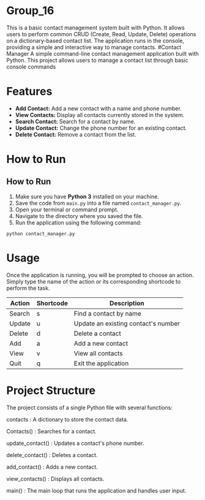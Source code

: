 # Group_16
This is a basic contact management system built with Python. It allows users to perform common CRUD (Create, Read, Update, Delete) operations on a dictionary-based contact list. The application runs in the console, providing a simple and interactive way to manage contacts.
#Contact Manager
A simple command-line contact management application built with Python. This project allows users to manage a contact list through basic console commands
# Features
- **Add Contact:** Add a new contact with a name and phone number.  
- **View Contacts:** Display all contacts currently stored in the system.  
- **Search Contact:** Search for a contact by name.  
- **Update Contact:** Change the phone number for an existing contact.  
- **Delete Contact:** Remove a contact from the list.
# How to Run
## How to Run

1. Make sure you have **Python 3** installed on your machine.
2. Save the code from `main.py` into a file named `contact_manager.py`.
3. Open your terminal or command prompt.
4. Navigate to the directory where you saved the file.
5. Run the application using the following command:

```
python contact_manager.py 
```
# Usage

Once the application is running, you will be prompted to choose an action.
Simply type the name of the action or its corresponding shortcode to perform the task.

| Action  | Shortcode | Description                              |
|---------|-----------|------------------------------------------|
| Search  | s         | Find a contact by name                   |
| Update  | u         | Update an existing contact's number      |
| Delete  | d         | Delete a contact                         |
| Add     | a         | Add a new contact                        |
| View    | v         | View all contacts                        |
| Quit    | q         | Exit the application                     |

# Project Structure

The project consists of a single Python file with several functions:

contacts : A dictionary to store the contact data.

Contacts() : Searches for a contact.

update_contact() : Updates a contact's phone number.

delete_contact() : Deletes a contact.

add_contact() : Adds a new contact.

view_contacts() : Displays all contacts.

main() : The main loop that runs the application and handles user input.
